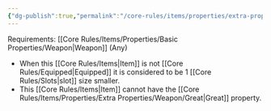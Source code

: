 ```yaml
---
{"dg-publish":true,"permalink":"/core-rules/items/properties/extra-properties/weapon/minute/"}
---
```


Requirements: [[Core Rules/Items/Properties/Basic Properties/Weapon\|Weapon]] (Any)

- When this [[Core Rules/Items\|Item]] is not [[Core Rules/Equipped\|Equipped]] it is considered to be 1 [[Core Rules/Slots\|slot]] size smaller.
- This [[Core Rules/Items\|Item]] cannot have the [[Core Rules/Items/Properties/Extra Properties/Weapon/Great\|Great]] property.